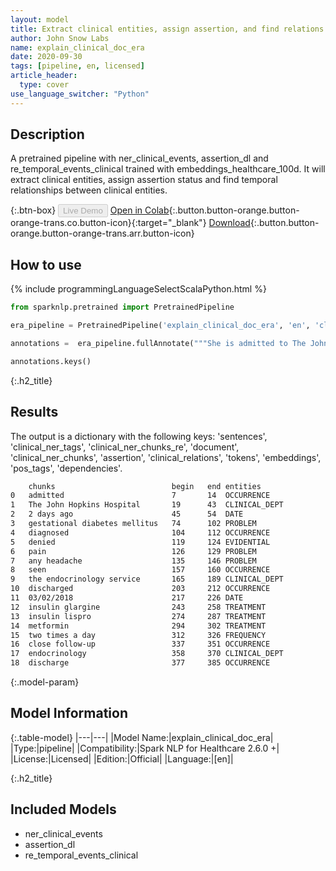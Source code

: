 ```yaml
---
layout: model
title: Extract clinical entities, assign assertion, and find relations.
author: John Snow Labs
name: explain_clinical_doc_era
date: 2020-09-30
tags: [pipeline, en, licensed]
article_header:
  type: cover
use_language_switcher: "Python"
---
```


## Description
A pretrained pipeline with ner_clinical_events, assertion_dl and re_temporal_events_clinical trained with embeddings_healthcare_100d. It will extract clinical entities, assign assertion status and find temporal relationships between clinical entities.

{:.btn-box}
<button class="button button-orange" disabled>Live Demo</button>
[Open in Colab](https://github.com/JohnSnowLabs/spark-nlp-workshop/blob/master/tutorials/Certification_Trainings/Healthcare/11.Pretrained_Clinical_Pipelines.ipynb){:.button.button-orange.button-orange-trans.co.button-icon}{:target="_blank"}
[Download](https://s3.amazonaws.com/auxdata.johnsnowlabs.com/clinical/models/explain_clinical_doc_era_en_2.5.5_2.4_1597845753750.zip){:.button.button-orange.button-orange-trans.arr.button-icon}

## How to use

<div class="tabs-box" markdown="1">

{% include programmingLanguageSelectScalaPython.html %}

```python
from sparknlp.pretrained import PretrainedPipeline

era_pipeline = PretrainedPipeline('explain_clinical_doc_era', 'en', 'clinical/models')

annotations =  era_pipeline.fullAnnotate("""She is admitted to The John Hopkins Hospital 2 days ago with a history of gestational diabetes mellitus diagnosed. She denied pain and any headache. She was seen by the endocrinology service and she was discharged on 03/02/2018 on 40 units of insulin glargine, 12 units of insulin lispro, and metformin 1000 mg two times a day. She had close follow-up with endocrinology post discharge. """)[0]

annotations.keys()

```

</div>

{:.h2_title}
## Results
The output is a dictionary with the following keys: 'sentences', 'clinical_ner_tags', 'clinical_ner_chunks_re', 'document', 'clinical_ner_chunks', 'assertion', 'clinical_relations', 'tokens', 'embeddings', 'pos_tags', 'dependencies'.
```bash
	chunks							begin	end	entities
0	admitted						7		14	OCCURRENCE
1	The John Hopkins Hospital		19		43	CLINICAL_DEPT
2	2 days ago						45		54	DATE
3	gestational diabetes mellitus	74		102	PROBLEM
4	diagnosed						104		112	OCCURRENCE
5	denied							119		124	EVIDENTIAL
6	pain							126		129	PROBLEM
7	any headache					135		146	PROBLEM
8	seen							157		160	OCCURRENCE
9	the endocrinology service		165		189	CLINICAL_DEPT
10	discharged						203		212	OCCURRENCE
11	03/02/2018						217		226	DATE
12	insulin glargine				243		258	TREATMENT
13	insulin lispro					274		287	TREATMENT
14	metformin						294		302	TREATMENT
15	two times a day					312		326	FREQUENCY
16	close follow-up					337		351	OCCURRENCE
17	endocrinology					358		370	CLINICAL_DEPT
18	discharge						377		385	OCCURRENCE
```
{:.model-param}
## Model Information

{:.table-model}
|---|---|
|Model Name:|explain_clinical_doc_era|
|Type:|pipeline|
|Compatibility:|Spark NLP for Healthcare 2.6.0 +|
|License:|Licensed|
|Edition:|Official|
|Language:|[en]|

{:.h2_title}
## Included Models 
 - ner_clinical_events
 - assertion_dl
 - re_temporal_events_clinical
 
